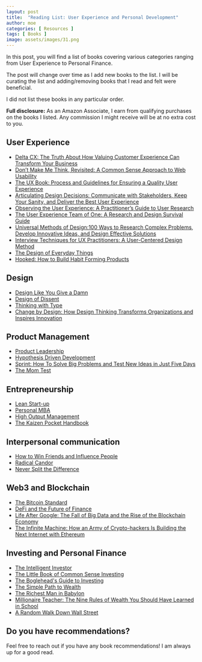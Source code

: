 ```yaml
---
layout: post
title:  "Reading List: User Experience and Personal Development"
author: moe
categories: [ Resources ]
tags: [ Books ]
image: assets/images/31.png
---
```


In this post, you will find a list of books covering various categories ranging from User Experience to Personal Finance.

The post will change over time as I add new books to the list. I will be curating the list and adding/removing books that I read and felt were beneficial.

I did not list these books in any particular order.

**Full disclosure:** As an Amazon Associate, I earn from qualifying purchases on the books I listed. Any commission I might receive will be at no extra cost to you.

## User Experience

- [Delta CX: The Truth About How Valuing Customer Experience Can Transform Your Business](https://amzn.to/3X0Nli9)
- [Don’t Make Me Think, Revisited: A Common Sense Approach to Web Usability](https://amzn.to/3O89s25)
- [The UX Book: Process and Guidelines for Ensuring a Quality User Experience](https://amzn.to/3TLV40p)
- [Articulating Design Decisions: Communicate with Stakeholders, Keep Your Sanity, and Deliver the Best User Experience](https://amzn.to/3UKA1gc)
- [Observing the User Experience: A Practitioner’s Guide to User Research](https://amzn.to/3UFjydi)
- [The User Experience Team of One: A Research and Design Survival Guide](https://amzn.to/3UJ5fV5)
- [Universal Methods of Design:100 Ways to Research Complex Problems, Develop Innovative Ideas, and Design Effective Solutions](https://amzn.to/3EadbaF)
- [Interview Techniques for UX Practitioners: A User-Centered Design Method](https://amzn.to/3URsITE)
- [The Design of Everyday Things](https://amzn.to/3O93ga6)
- [Hooked: How to Build Habit Forming Products](https://amzn.to/3gdECIU)

## Design

- [Design Like You Give a Damn](https://amzn.to/3hQQYqU)
- [Design of Dissent](https://amzn.to/3gbAAAI)
- [Thinking with Type](https://amzn.to/3GmdX7h)
- [Change by Design: How Design Thinking Transforms Organizations and Inspires Innovation](https://amzn.to/3GlHm1u)

## Product Management

- [Product Leadership](https://amzn.to/3Ebdmmk)
- [Hypothesis Driven Development](https://amzn.to/3XbC4M6)
- [Sprint: How To Solve Big Problems and Test New Ideas in Just Five Days](https://amzn.to/3EerNFY)
- [The Mom Test](https://amzn.to/3g7oVmy)

## Entrepreneurship

- [Lean Start-up](https://amzn.to/3X4PE3I)
- [Personal MBA](https://amzn.to/3TASMkQ)
- [High Output Management](https://amzn.to/3Gg95R8)
- [The Kaizen Pocket Handbook](https://amzn.to/3Ak2FfS)

## Interpersonal communication

- [How to Win Friends and Influence People](https://amzn.to/3tCY6K1)
- [Radical Candor](https://amzn.to/3g8fGlU)
- [Never Split the Difference](https://amzn.to/3TPjs1y)

## Web3 and Blockchain

- [The Bitcoin Standard](https://amzn.to/3hLzTym)
- [DeFi and the Future of Finance](https://amzn.to/3ECmrWH)
- [Life After Google: The Fall of Big Data and the Rise of the Blockchain Economy](https://amzn.to/3g5vndL)
- [The Infinite Machine: How an Army of Crypto-hackers Is Building the Next Internet with Ethereum](https://amzn.to/3EzlyOA)

## Investing and Personal Finance

- [The Intelligent Investor](https://amzn.to/3EDK8Oq)
- [The Little Book of Common Sense Investing](https://amzn.to/3EzGfdg)
- [The Boglehead's Guide to Investing](https://amzn.to/3UFwrDX)
- [The Simple Path to Wealth](https://amzn.to/3X9JrDu)
- [The Richest Man in Babylon](https://amzn.to/3g80bdR)
- [Millionaire Teacher: The Nine Rules of Wealth You Should Have Learned in School](https://amzn.to/3TGqFAO)
- [A Random Walk Down Wall Street](https://amzn.to/3OasBAe)

## Do you have recommendations?

Feel free to reach out if you have any book recommendations! I am always up for a good read.
